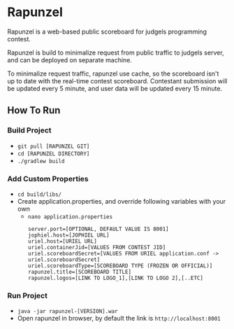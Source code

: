 # Rapunzel
Rapunzel is a web-based public scoreboard for judgels programming contest.

Rapunzel is build to minimalize request from public traffic to judgels server, and can be deployed on separate machine.

To minimalize request traffic, rapunzel use cache, so the scoreboard isn't up to date with the real-time contest scoreboard. Contestant submission will be updated every 5 minute, and user data will be updated every 15 minute.

## How To Run
### Build Project
* `git pull [RAPUNZEL GIT]`
* `cd [RAPUNZEL DIRECTORY]`
* `./gradlew build`

### Add Custom Properties
* `cd build/libs/`
* Create application.properties, and override following variables with your own
  * `nano application.properties`
    ```
    server.port=[OPTIONAL, DEFAULT VALUE IS 8001]
    jophiel.host=[JOPHIEL URL]
    uriel.host=[URIEL URL]
    uriel.containerJid=[VALUES FROM CONTEST JID]
    uriel.scoreboardSecret=[VALUES FROM URIEL application.conf -> uriel.scoreboardSecret]
    uriel.scoreboardType=[SCOREBOARD TYPE (FROZEN OR OFFICIAL)]
    rapunzel.title=[SCOREBOARD TITLE]
    rapunzel.logos=[LINK TO LOGO_1],[LINK TO LOGO 2],[..ETC]
    ```

### Run Project
* `java -jar rapunzel-[VERSION].war`
* Open rapunzel in browser, by default the link is `http://localhost:8001`
